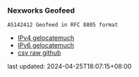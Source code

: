 ### Nexworks Geofeed
```
AS142412 Geofeed in RFC 8805 format
```
- [IPv4 gelocatemuch](https://geolocatemuch.com/?resource=103.168.6.0/23)
- [IPv6 gelocatemuch](https://geolocatemuch.com/?resource=2407:7a40::/32)
- [csv raw github](https://raw.githubusercontent.com/as142412-nexworks/geofeed/main/geofeed.csv)

last updated: 2024-04-25T18:07:15+08:00
